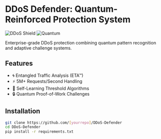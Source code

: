 # DDoS Defender: Quantum-Reinforced Protection System
![DDoS Shield](https://img.shields.io/badge/DDoS-99.99%25_Mitigation-red)
![Quantum](https://img.shields.io/badge/Quantum-Enhanced-blueviolet)

Enterprise-grade DDoS protection combining quantum pattern recognition and adaptive challenge systems.

## Features
- 🌀 Entangled Traffic Analysis (ETA™)
- ⚡ 5M+ Requests/Second Handling
- 🧠 Self-Learning Threshold Algorithms
- 🔒 Quantum Proof-of-Work Challenges

## Installation
```bash
git clone https://github.com/[yourrepo]/DDoS-Defender
cd DDoS-Defender
pip install -r requirements.txt
